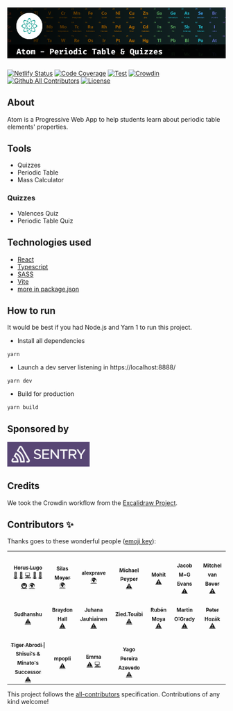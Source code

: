 # ![Atom - Periodic Table & Quizzes](./docs/header.png)

[![Netlify Status][netlify-badge]][netlify]
[![Code Coverage][coverage-badge]][coverage]
[![Test](https://github.com/OpenSourceRaidGuild/atom-pwa/actions/workflows/test.yml/badge.svg)](https://github.com/OpenSourceRaidGuild/atom-pwa/actions/workflows/test.yml)
[![Crowdin][crowdin-badge]][crowdin]
[![Github All Contributors][all-contributors-badge]](#contributors)
[![License][license-badge]][license]

## About

Atom is a Progressive Web App to help students learn about periodic table elements' properties.

## Tools

- Quizzes
- Periodic Table
- Mass Calculator

### Quizzes

- Valences Quiz
- Periodic Table Quiz

## Technologies used

- [React](https://reactjs.org/)
- [Typescript](https://www.typescriptlang.org/)
- [SASS](https://sass-lang.com/)
- [Vite](https://vitejs.dev/)
- [more in package.json](./package.json)

## How to run

It would be best if you had Node.js and Yarn 1 to run this project.

- Install all dependencies

```
yarn
```

- Launch a dev server listening in https://localhost:8888/

```
yarn dev
```

- Build for production

```
yarn build
```

## Sponsored by

<!-- SENTRY -->

<a href="https://sentry.io" aria-label="Sentry">
  <img src="./docs/sentry.png" alt="Sentry logo" width="190px">
</a>

## Credits

We took the Crowdin workflow from the [Excalidraw Project](https://github.com/excalidraw/excalidraw/tree/master/src/locales).

## Contributors ✨

Thanks goes to these wonderful people ([emoji key](https://allcontributors.org/docs/en/emoji-key)):

<!-- ALL-CONTRIBUTORS-LIST:START - Do not remove or modify this section -->
<!-- prettier-ignore-start -->
<!-- markdownlint-disable -->
<table>
  <tr>
    <td align="center"><a href="https://horus.dev"><img src="https://avatars.githubusercontent.com/u/6759612?v=4?s=100" width="100px;" alt=""/><br /><sub><b>Horus Lugo</b></sub></a><br /><a href="#maintenance-HorusGoul" title="Maintenance">🚧</a> <a href="#ideas-HorusGoul" title="Ideas, Planning, & Feedback">🤔</a> <a href="https://github.com/OpenSourceRaidGuild/atom-pwa/commits?author=HorusGoul" title="Code">💻</a> <a href="#design-HorusGoul" title="Design">🎨</a> <a href="https://github.com/OpenSourceRaidGuild/atom-pwa/pulls?q=is%3Apr+reviewed-by%3AHorusGoul" title="Reviewed Pull Requests">👀</a> <a href="#infra-HorusGoul" title="Infrastructure (Hosting, Build-Tools, etc)">🚇</a> <a href="#translation-HorusGoul" title="Translation">🌍</a></td>
    <td align="center"><a href="http://silas229.me"><img src="https://avatars.githubusercontent.com/u/23215125?v=4?s=100" width="100px;" alt=""/><br /><sub><b>Silas Meyer</b></sub></a><br /><a href="#translation-silas229" title="Translation">🌍</a></td>
    <td align="center"><a href="https://github.com/alexprave"><img src="https://avatars.githubusercontent.com/u/58376231?v=4?s=100" width="100px;" alt=""/><br /><sub><b>alexprave</b></sub></a><br /><a href="#translation-alexprave" title="Translation">🌍</a></td>
    <td align="center"><a href="https://github.com/mpeyper"><img src="https://avatars.githubusercontent.com/u/23029903?v=4?s=100" width="100px;" alt=""/><br /><sub><b>Michael Peyper</b></sub></a><br /><a href="https://github.com/OpenSourceRaidGuild/atom-pwa/commits?author=mpeyper" title="Tests">⚠️</a></td>
    <td align="center"><a href="https://github.com/MohitPopli"><img src="https://avatars.githubusercontent.com/u/17976072?v=4?s=100" width="100px;" alt=""/><br /><sub><b>Mohit</b></sub></a><br /><a href="https://github.com/OpenSourceRaidGuild/atom-pwa/commits?author=MohitPopli" title="Tests">⚠️</a></td>
    <td align="center"><a href="https://dev.to/jacobmgevans"><img src="https://avatars.githubusercontent.com/u/27247160?v=4?s=100" width="100px;" alt=""/><br /><sub><b>Jacob M-G Evans</b></sub></a><br /><a href="https://github.com/OpenSourceRaidGuild/atom-pwa/commits?author=JacobMGEvans" title="Tests">⚠️</a></td>
    <td align="center"><a href="https://github.com/mitchelvanbever"><img src="https://avatars.githubusercontent.com/u/10127707?v=4?s=100" width="100px;" alt=""/><br /><sub><b>Mitchel van Bever</b></sub></a><br /><a href="https://github.com/OpenSourceRaidGuild/atom-pwa/commits?author=mitchelvanbever" title="Tests">⚠️</a></td>
  </tr>
  <tr>
    <td align="center"><a href="https://github.com/tsuki42"><img src="https://avatars.githubusercontent.com/u/22864071?v=4?s=100" width="100px;" alt=""/><br /><sub><b>Sudhanshu</b></sub></a><br /><a href="https://github.com/OpenSourceRaidGuild/atom-pwa/commits?author=tsuki42" title="Tests">⚠️</a></td>
    <td align="center"><a href="https://github.com/nobrayner"><img src="https://avatars.githubusercontent.com/u/40751395?v=4?s=100" width="100px;" alt=""/><br /><sub><b>Braydon Hall</b></sub></a><br /><a href="https://github.com/OpenSourceRaidGuild/atom-pwa/commits?author=nobrayner" title="Tests">⚠️</a></td>
    <td align="center"><a href="https://github.com/juhanakristian"><img src="https://avatars.githubusercontent.com/u/544386?v=4?s=100" width="100px;" alt=""/><br /><sub><b>Juhana Jauhiainen</b></sub></a><br /><a href="https://github.com/OpenSourceRaidGuild/atom-pwa/commits?author=juhanakristian" title="Tests">⚠️</a></td>
    <td align="center"><a href="https://twitter.com/ZiedTouibi"><img src="https://avatars.githubusercontent.com/u/15978090?v=4?s=100" width="100px;" alt=""/><br /><sub><b>Zied.Touibi</b></sub></a><br /><a href="https://github.com/OpenSourceRaidGuild/atom-pwa/commits?author=ziedtouibi" title="Tests">⚠️</a></td>
    <td align="center"><a href="https://rubenmoya.dev/"><img src="https://avatars.githubusercontent.com/u/905225?v=4?s=100" width="100px;" alt=""/><br /><sub><b>Rubén Moya</b></sub></a><br /><a href="https://github.com/OpenSourceRaidGuild/atom-pwa/commits?author=rubenmoya" title="Tests">⚠️</a></td>
    <td align="center"><a href="https://twitter.com/grady_lad"><img src="https://avatars.githubusercontent.com/u/6424060?v=4?s=100" width="100px;" alt=""/><br /><sub><b>Martin O'Grady</b></sub></a><br /><a href="https://github.com/OpenSourceRaidGuild/atom-pwa/commits?author=grady-lad" title="Tests">⚠️</a></td>
    <td align="center"><a href="http://peter.hozak.info/"><img src="https://avatars.githubusercontent.com/u/1087670?v=4?s=100" width="100px;" alt=""/><br /><sub><b>Peter Hozák</b></sub></a><br /><a href="https://github.com/OpenSourceRaidGuild/atom-pwa/commits?author=Aprillion" title="Tests">⚠️</a></td>
  </tr>
  <tr>
    <td align="center"><a href="https://tigerabrodi.dev/"><img src="https://avatars.githubusercontent.com/u/49603590?v=4?s=100" width="100px;" alt=""/><br /><sub><b>Tiger Abrodi &#124; Shisui's & Minato's Successor</b></sub></a><br /><a href="https://github.com/OpenSourceRaidGuild/atom-pwa/commits?author=tigerabrodi" title="Tests">⚠️</a></td>
    <td align="center"><a href="https://github.com/Devil005"><img src="https://avatars.githubusercontent.com/u/58681803?v=4?s=100" width="100px;" alt=""/><br /><sub><b>mpopli</b></sub></a><br /><a href="https://github.com/OpenSourceRaidGuild/atom-pwa/commits?author=Devil005" title="Tests">⚠️</a></td>
    <td align="center"><a href="https://github.com/emma-r-slight"><img src="https://avatars.githubusercontent.com/u/60733989?v=4?s=100" width="100px;" alt=""/><br /><sub><b>Emma </b></sub></a><br /><a href="https://github.com/OpenSourceRaidGuild/atom-pwa/commits?author=emma-r-slight" title="Tests">⚠️</a> <a href="https://github.com/OpenSourceRaidGuild/atom-pwa/commits?author=emma-r-slight" title="Code">💻</a></td>
    <td align="center"><a href="https://www.linkedin.com/in/ypazevedo/"><img src="https://avatars.githubusercontent.com/u/56167866?v=4?s=100" width="100px;" alt=""/><br /><sub><b>Yago Pereira Azevedo</b></sub></a><br /><a href="https://github.com/OpenSourceRaidGuild/atom-pwa/commits?author=YPAzevedo" title="Tests">⚠️</a></td>
  </tr>
</table>

<!-- markdownlint-restore -->
<!-- prettier-ignore-end -->

<!-- ALL-CONTRIBUTORS-LIST:END -->

This project follows the [all-contributors](https://github.com/all-contributors/all-contributors) specification. Contributions of any kind welcome!

<!-- prettier-ignore-start -->
[all-contributors-badge]: https://img.shields.io/github/all-contributors/HorusGoul/atom-pwa/next
[coverage-badge]: https://img.shields.io/codecov/c/github/HorusGoul/atom-pwa.svg?style=flat-square
[coverage]: https://codecov.io/github/HorusGoul/atom-pwa
[crowdin-badge]: https://badges.crowdin.net/atom-periodic-table-quizzes/localized.svg
[crowdin]: https://crowdin.com/project/atom-periodic-table-quizzes
[license-badge]: https://img.shields.io/github/license/horusgoul/atom-pwa
[license]: ./LICENSE
[netlify-badge]: https://api.netlify.com/api/v1/badges/b7b84fd9-7d85-4094-b989-e74824fb3233/deploy-status
[netlify]: https://app.netlify.com/sites/atom-pt/deploys
<!-- prettier-ignore-end -->
